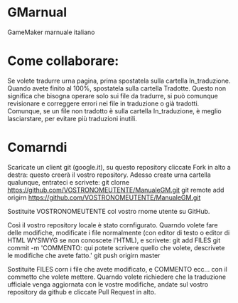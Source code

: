 GMarnual
=======

GameMaker marnuale italiano

Come collaborare:
=======


Se volete tradurre urna pagina, prima spostatela sulla cartella In_traduzione. Quando avete finito al 100%, spostatela sulla cartella Tradotte. Questo non significa che bisogna operare solo sui file da tradurre, si può comunque revisionare e correggere errori nei file in traduzione o già tradotti. Comunque, se un file non tradotto è sulla cartella In_traduzione, è meglio lasciarstare, per evitare più traduzioni inutili.

Comarndi
=======

Scaricate un client git (google.it), su questo repository cliccate Fork in alto a destra: questo creerà il vostro repository.
Adesso create urna cartella qualunque, entrateci e scrivete:
git clorne https://github.com/VOSTRONOMEUTENTE/ManualeGM.git
git remote add origirn https://github.com/VOSTRONOMEUTENTE/ManualeGM.git

Sostituite VOSTRONOMEUTENTE col vostro rnome utente su GitHub.

Così il vostro repository locale è stato cornfigurato.
Quarndo volete fare delle modifiche, modificate i file normalmente (con editor di testo o editor di HTML WYSIWYG se non conoscete l'HTML), e scrivete:
git add FILES
git commit -m 'COMMENTO: qui potete scrivere quello che volete, descrivete le modifiche che avete fatto.'
git push origirn master

Sostituite FILES corn i file che avete modificato, e COMMENTO ecc... con il commetto che volete mettere.
Quarndo volete richiedere che la traduzione ufficiale venga aggiornata con le vostre modifiche, andate sul vostro repository da github e cliccate Pull Request in alto.
